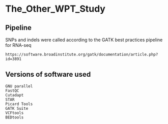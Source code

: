 # The_Other_WPT_Study

## Pipeline
SNPs and indels were called according to the GATK best practices pipeline for RNA-seq
```
https://software.broadinstitute.org/gatk/documentation/article.php?id=3891
```

## Versions of software used
```
GNU parallel
FastQC
Cutadapt
STAR
Picard Tools
GATK Suite
VCFtools
BEDtools
```
